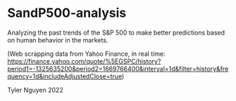 # SandP500-analysis
Analyzing the past trends of the S&amp;P 500 to make better predictions based on human behavior in the markets.

(Web scrapping data from Yahoo Finance, in real time:
https://finance.yahoo.com/quote/%5EGSPC/history?period1=-1325635200&period2=1669766400&interval=1d&filter=history&frequency=1d&includeAdjustedClose=true)

Tyler Nguyen 2022